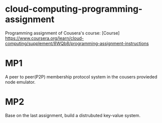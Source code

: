 # cloud-computing-programming-assignment

Programming assignment of Cousera's course:  [Course] https://www.coursera.org/learn/cloud-computing/supplement/8WQb8/programming-assignment-instructions


# MP1
A peer to peer(P2P) membership protocol system in the cousers provieded node emulator.

# MP2
Base on the last assignment, build a distrubuted key-value system. 
